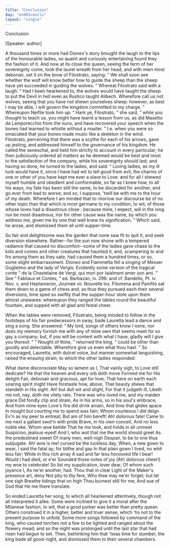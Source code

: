 ```yaml
---
title: "Conclusion"
day: "end03conclu"
layout: "single"
---
```

<html>
 <head>
 </head>
 <body>
  <div id="d03conclu" type="conclusion" who="author">
   <head>
    Conclusion
   </head>
   <p>
    [Speaker: author]
   </p>
   <p>
    <milestone id="p03970001"/>
    A thousand times or more had Dioneo's story brought the laugh to
 the lips of the honourable ladies, so quaint and curiously entertaining
 found they the fashion of it. And now at its close the queen, seeing the
 term of her sovereignty come, took the laurel wreath from her head,
 and with mien most debonair, set it on the brow of Filostrato,
 saying:
    <q direct="unspecified">
     We shall soon see whether the wolf will know better
 how to guide the sheep than the sheep have yet succeeded in guiding
 the wolves.
    </q>
    <milestone id="p03970002"/>
    Whereat Filostrato said with a laugh:
    <q direct="unspecified">
     Had I been
 hearkened to, the wolves would have taught the sheep to put the
 Devil in hell even as Rustico taught Alibech. Wherefore call us not
 wolves, seeing that you have not shewn yourselves sheep: however,
 as best I may be able, I will govern the kingdom committed to my
     <pb n="255"/>
     charge.
    </q>
    <milestone id="p03970003"/>
    Whereupon Neifile took him up:
    <q direct="unspecified">
     Hark ye, Filostrato,
    </q>
    she said,
    <q direct="unspecified">
     while you thought to teach us, you might have learnt a
 lesson from us, as did Masetto da Lamporecchio from the nuns, and
 have recovered your speech when the bones had learned to whistle
 without a master.
    </q>
    <note>
     <!--(i)-->
     I.e.
     <!--(/i)-->
     when you were so emaciated that your
 bones made music like a skeleton in the wind.
    </note>
    <milestone id="p03970004"/>
    Filostrato, perceiving that there was a scythe
 for each of his arrows, gave up jesting, and addressed himself to the
 governance of his kingdom. He called the seneschal, and held him
 strictly to account in every particular; he then judiciously ordered
 all matters as he deemed would be best and most to the satisfaction of
 the company, while his sovereignty should last; and having so done,
 he turned to the ladies, and said:
    <milestone id="p03970005"/>
    <q direct="unspecified">
     Loving ladies, as my ill luck
 would have it, since I have had wit to tell good from evil, the charms
 of one or other of you have kept me ever a slave to Love: and for
 all I shewed myself humble and obedient and conformable, so far as
 I knew how, to all his ways, my fate has been still the same, to be
 discarded for another, and go ever from bad to worse; and so, I
 suppose, 'twill be with me to the hour of my death.
     <milestone id="p03970006"/>
     Wherefore I am
 minded that to-morrow our discourse be of no other topic than that
	which is most germane to my condition, to wit,
     <seg type="topic">
      of those whose loves
 had a disastrous close
     </seg>
     : because mine, I expect, will in the long
 run be most disastrous; nor for other cause was the name, by which
 you address me, given me by one that well knew its signification.
    </q>
    Which said, he arose, and dismissed them all until supper-time.
   </p>
   <p>
    <milestone id="p03970007"/>
    So fair and delightsome was the garden that none saw fit to quit
 it, and seek diversion elsewhere. Rather--for the sun now shone
 with a tempered radiance that caused no discomfort--some of the
 ladies gave chase to the kids and conies and other creatures that
 haunted it, and, scampering to and fro among them as they sate,
 had caused them a hundred times, or so, some slight embarrassment.
    <milestone id="p03970008"/>
    Dioneo and Fiammetta fell a singing of Messer Guglielmo
 and the lady of Vergi&ugrave;.
    <note>
     Evidently some version of the tragical
     <!--(i)-->
     conte
     <!--(/i)-->
     <q direct="unspecified">
      de la
 Chastelaine de
 Vergi, qui mori por laialment amer son ami.
     </q>
     See
     <q direct="unspecified">
      Fabliaux et
 Contes,
     </q>
     ed. Barbazan, iv. 296: and cf. Bandello, Pt. iv. Nov. v, and Heptameron,
 Journ&eacute;e vii. Nouvelle lxx.
    </note>
    Filomena and Pamfilo sat them down to
 a game of chess and, as thus they pursued each their several
    <pb n="256"/>
    diversions, time sped so swiftly that the supper-hour stole upon them
 almost unawares: whereupon they ranged the tables round the
 beautiful fountain, and supped with all glad and festal cheer.
   </p>
   <p>
    <milestone id="p03970009"/>
    When the tables were removed, Filostrato, being minded to
 follow in the footsteps of his fair predecessors in sway, bade Lauretta
 lead a dance and sing a song. She answered:
    <q direct="unspecified">
     My lord, songs of
 others know I none, nor does my memory furnish me with any of
 mine own that seems meet for so gay a company; but, if you will
 be content with what I have, gladly will I give you thereof.
    </q>
    <milestone id="p03970010"/>
    <q direct="unspecified">
     Nought of thine,
    </q>
    returned the king,
    <q direct="unspecified">
     could be other than
 goodly and delectable. Wherefore give us even what thou hast.
    </q>
    <milestone id="p03970011"/>
    So
 encouraged, Lauretta, with dulcet voice, but manner somewhat
 languishing, raised the ensuing strain, to which the other ladies
 responded:
   </p>
   <div3 type="song" who="lauretta">
    <lg>
     <milestone id="p03970012"/>
     <l>
      What dame disconsolate
     </l>
     <l>
      May so lament as I,
     </l>
     <l>
      That vainly sigh, to Love still dedicate?
     </l>
    </lg>
    <lg>
     <milestone id="p03970013"/>
     <l>
      He that the heaven and every orb doth move
     </l>
     <l>
      Formed me for His delight
     </l>
     <l>
      Fair, debonair and gracious, apt for love;
     </l>
     <l>
      That here on earth each soaring spirit might
     </l>
     <l>
      Have foretaste how, above,
     </l>
     <l>
      That beauty shews that standeth in His sight.
     </l>
     <l>
      Ah! but dull wit and slight,
     </l>
     <l>
      For that it judgeth ill,
     </l>
     <l>
      Liketh me not, nay, doth me vilely rate.
     </l>
    </lg>
    <lg>
     <milestone id="p03970014"/>
     <l>
      There was who loved me, and my maiden grace
     </l>
     <l>
      Did fondly clip and strain,
     </l>
     <l>
      As in his arms, so in his soul's embrace,
     </l>
     <l>
      And from mine eyes Love's fire did drink amain,
     </l>
     <l>
      And time that glides apace
     </l>
     <l>
      In nought but courting me to spend was fain;
     </l>
     <l>
      Whom courteous I did deign
     </l>
     <l>
      Ev'n as my peer to entreat;
     </l>
     <l>
      But am of him bereft! Ah! dolorous fate!
     </l>
    </lg>
    <lg>
     <milestone id="p03970015"/>
     <l>
      Came to me next a gallant swol'n with pride
     </l>
     <l>
      Brave, in his own conceit,
     </l>
     <pb n="257"/>
     <l>
      And no less noble eke. Whom woe betide
     </l>
     <l>
      That he me took, and holds in all unmeet
     </l>
     <l>
      Suspicion, jealous-eyed!
     </l>
     <l>
      And I, who wot that me the world should greet
     </l>
     <l>
      As the predestined sweet
     </l>
     <l>
      Of many men, well-nigh
     </l>
     <l>
      Despair, to be to one thus subjugate.
     </l>
    </lg>
    <lg>
     <milestone id="p03970016"/>
     <l>
      Ah! woe is me! cursed be the luckless day,
     </l>
     <l>
      When, a new gown to wear,
     </l>
     <l>
      I said the fatal ay; for blithe and gay
     </l>
     <l>
      In that plain gown I lived, no whit less fair;
     </l>
     <l>
      While in this rich array
     </l>
     <l>
      A sad and far less honoured life I bear!
     </l>
     <l>
      Would I had died, or e'er
     </l>
     <l>
      Sounded those notes of joy
     </l>
     <l>
      (Ah! dolorous cheer!) my woe to celebrate!
     </l>
    </lg>
    <lg>
     <milestone id="p03970017"/>
     <l>
      So list my supplication, lover dear,
     </l>
     <l>
      Of whom such joyance I,
     </l>
     <l>
      As ne'er another, had. Thou that in clear
     </l>
     <l>
      Light of the Maker's presence art, deny
     </l>
     <l>
      Not pity to thy fere,
     </l>
     <l>
      Who thee may ne'er forget; but let one sigh
     </l>
     <l>
      Breathe tidings that on high
     </l>
     <l>
      Thou burnest still for me;
     </l>
     <l>
      And sue of God that He me there translate.
     </l>
    </lg>
   </div3>
   <p>
    <milestone id="p03970018"/>
    So ended Lauretta her song, to which all hearkened attentively,
 though not all interpreted it alike. Some were inclined to give it a
 moral after the Milanese fashion, to wit, that a good porker was
 better than pretty quean. Others construed it in a higher, better
 and truer sense, which 'tis not to the present purpose to unfold.
    <milestone id="p03970019"/>
    Some more songs followed by command of the king, who caused
 torches not a few to be lighted and ranged about the flowery mead;
 and so the night was prolonged until the last star that had risen had
 begun to set. Then, bethinking him that 'twas time for slumber,
 the king bade all good-night, and dismissed them to their several
 chambers.
   </p>
  </div>
 </body>
</html>